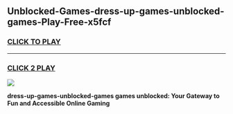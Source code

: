 
## Unblocked-Games-dress-up-games-unblocked-games-Play-Free-x5fcf
<h3>
<a href="https://premium76.site?title=dress-up-games-unblocked-games&ref=22A">CLICK TO PLAY</a></h3>
<hr>

<h3>
<a href="https://premium76.site?title=dress-up-games-unblocked-games&ref=22A">CLICK 2 PLAY</a>
  
</h3>

<a href="https://premium76.site?title=dress-up-games-unblocked-games&ref=22A"><img src="https://clearcache.store/games.png"></a>


**dress-up-games-unblocked-games games unblocked: Your Gateway to Fun and Accessible Online Gaming**
